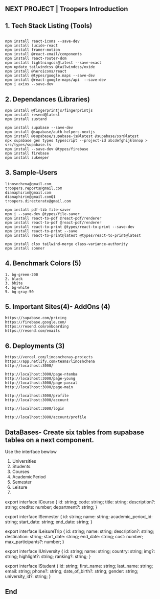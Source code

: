 ## NEXT PROJECT | Troopers Introduction

## 1. Tech Stack Listing (Tools)

```

npm install react-icons --save-dev
npm install lucide-react
npm install framer-motion
npm install @react-email/components
npm install react-router-dom
npm install lightningcss@latest --save-exact
npm update tailwindcss @tailwindcss/oxide
npm install @heroicons/react
npm install @types/google.maps --save-dev
npm install @react-google-maps/api  --save-dev
npm i axios --save-dev

```

## 2. Dependances (Libraries)

```
npm install @fingerprintjs/fingerprintjs
npm install resend@latest
npm install zustand

npm install supabase --save-dev
npm install @supabase/auth-helpers-nextjs
npm install @supabase/supabase-js@latest @supabase/ssr@latest
npx supabase gen types typescript --project-id abcdefghijklmnop > src/types/supabase.ts
npm install --save-dev @types/firebase
npm install firebase
npm install zukeeper

```

## 3. Sample-Users

```
linosnchena@gmail.com
troopers.reports@gmail.com
dianaphirin@gmail.com
dianaphirin@gmail.comQ1
troopers.directorate@gmail.com

npm install pdf-lib file-saver
npm i --save-dev @types/file-saver
npm install react-to-pdf @react-pdf/renderer
npm install react-to-pdf @react-pdf/renderer
npm install react-to-print @types/react-to-print --save-dev
npm install react-to-print --save
npm install react-to-print@latest @types/react-to-print@latest

npm install clsx tailwind-merge class-variance-authority
npm install sonner

```

## 4. Benchmark Colors (5)

```
1. bg-green-200
2. black
3. bhite
4. bg-white
5. bg-gray-50
```

## 5. Important Sites(4)- AddOns (4)

```
https://supabase.com/pricing
https://firebase.google.com/
https://resend.com/onboarding
https://resend.com/emails

```

## 6. Deployments (3)

```
https://vercel.com/linosnchenas-projects
https://app.netlify.com/teams/linosnchena
http://localhost:3000/

http://localhost:3000/page-ntemba
http://localhost:3000/page-young
http://localhost:3000/page-pascal
http://localhost:3000/page-main

http://localhost:3000/profile
http://localhost:3000/account

http://localhost:3000/login

http://localhost:3000/account/profile

```

## DataBases- Create six tables from supabase tables on a next component.
Use the interface bewlow

1. Universities
2. Students
3. Courses
4. AcademicPeriod
5. Semester
6. Leisure
7. 


export interface ICourse {
    id: string;
    code: string;
    title: string;
    description?: string;
    credits: number;
    department?: string;
}

export interface ISemester {
    id: string;
    name: string;
    academic_period_id: string;
    start_date: string;
    end_date: string;
}

export interface ILeisureTrip {
    id: string;
    name: string;
    description?: string;
    destination: string;
    start_date: string;
    end_date: string;
    cost: number;
    max_participants?: number;
}

export interface IUniversity {
    id: string;
    name: string;
    country: string;
    img?: string;
    highlight?: string;
    ranking?: string;
}

export interface IStudent {
    id: string;
    first_name: string;
    last_name: string;
    email: string;
    phone?: string;
    date_of_birth?: string;
    gender: string;
    university_id?: string;
}

## End
